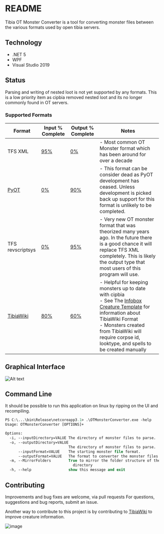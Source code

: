 # README

Tibia OT Monster Converter is a tool for converting monster files between the various formats used by open tibia servers.

## Technology

- .NET 5
- WPF
- Visual Studio 2019

## Status

Parsing and writing of nested loot is not yet supported by any formats. This is a low priority item as cipbia removed nested loot and its no longer commonly found in OT servers.

### Supported Formats

| Format                                               | Input % Complete | Output % Complete | Notes                                                                                                                                                            |
| ---------------------------------------------------- | ---------------- | ----------------- | ---------------------------------------------------------------------------------------------------------------------------------------------------------------- |
| TFS XML                                              | [95%](https://github.com/soul4soul/ot-monster-converter/wiki/TFS-XML-Input-Status)              | [0%](https://github.com/soul4soul/ot-monster-converter/wiki/TFS-XML-Output-Status)                | - Most common OT Monster format which has been around for over a decade  |
| [PyOT](https://bitbucket.org/vapus/pyot/)            | [0%](https://github.com/soul4soul/ot-monster-converter/wiki/PyOT-Input-Status)               | [90%](https://github.com/soul4soul/ot-monster-converter/wiki/PyOT-Output-Status)               | - This format can be consider dead as PyOT development has ceased. Unless development is picked back up support for this format is unlikely to be completed.                                                                                                                                                      |
| TFS revscriptsys                                     | [0%](https://github.com/soul4soul/ot-monster-converter/wiki/TFS-revscriptsys-Input-Status)               | [95%](https://github.com/soul4soul/ot-monster-converter/wiki/TFS-revscriptsys-Output-Status)               | - Very new OT monster format that was theorized many years ago. In the future there is a good chance it will replace TFS XML completely. This is likely the output type that most users of this program will use.                |
| [TibiaWiki](https://tibia.fandom.com/wiki/Main_Page) | [80%](https://github.com/soul4soul/ot-monster-converter/wiki/TibiaWiki-Input-Status)               | [60%](https://github.com/soul4soul/ot-monster-converter/wiki/TibiaWiki-Output-Status)                | - Helpful for keeping monsters up to date with cipbia<br/> - See The [Infobox Creature Template](https://tibia.fandom.com/wiki/Template:Infobox_Creature) for information about TibiaWiki Format <br/> - Monsters created from TibiaWiki will require corpse id, looktype, and spells to be created manually |

## Graphical Interface

![Alt text](https://user-images.githubusercontent.com/5142635/80318493-86a70580-87d8-11ea-85dc-cfc4e3fe2754.png)

## Command Line

It should be possible to run this application on linux by ripping on the UI and recompiling.

```ps
PS C:\...\bin\Release\netcoreapp3.1> .\OTMonsterConverter.exe -help
Usage: OTMonsterConverter [OPTIONS]+

Options:
  -i, --inputDirectory=VALUE The directory of monster files to parse.
  -o, --outputDirectory=VALUE
                             The directory of monster files to parse.
      --inputFormat=VALUE    The starting monster file format.
      --outputFormat=VALUE   The format to converter the monster files to.
  -m, --MirrorFolders        True to mirror the folder structure of the input
                               directory
  -h, --help                 show this message and exit
```

## Contributing

Improvements and bug fixes are welcome, via pull requests
For questions, suggestions and bug reports, submit an issue.

Another way to contribute to this project is by contributing to [TibiaWiki](https://tibia.fandom.com) to improve creature information.

![image](https://vignette.wikia.nocookie.net/tibia/images/d/d9/Tibiawiki_Small.gif/revision/latest?cb=20150129101832&path-prefix=en)
